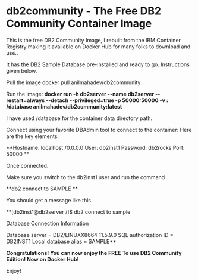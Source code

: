 # db2community - The Free DB2 Community Container Image

This is the free DB2 Community Image, I rebuilt from the IBM Container Registry making it available on Docker Hub for many folks to download and use..

It has the DB2 Sample Database pre-installed and ready to go. Instructions given below.

Pull the image
docker pull anilmahadev/db2community

Run the image:
**docker run -h db2server --name db2server --restart=always --detach --privileged=true -p  50000:50000 -v <host data directorypath> :<container data directory path> /database anilmahadev/db2community:latest**


I have used /database for the container data directory path.

Connect using your favorite DBAdmin tool to connect to the container:
Here are the key elements:

**Hostname: localhost /0.0.0.0 User: db2inst1 Password: db2rocks Port: 50000
**

Once connected.

Make sure you switch to the db2inst1 user and run the command

**db2 connect to SAMPLE
**

You should get a message like this.

**[db2inst1@db2server /]$ db2 connect to sample

Database Connection Information

Database server = DB2/LINUXX8664 11.5.9.0 SQL authorization ID = DB2INST1 Local database alias = SAMPLE**

**Congratulations! You can now enjoy the FREE To use DB2 Community Edition! Now on Docker Hub!**

Enjoy!

